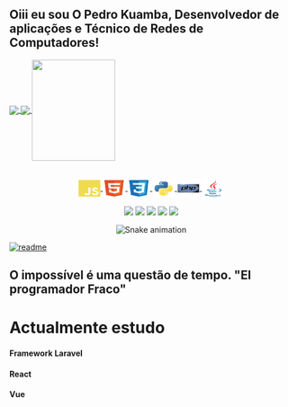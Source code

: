 ## Oiii eu sou O Pedro Kuamba, Desenvolvedor de aplicações e Técnico de Redes de Computadores!
<div>
  <a href="https://github.com/KuambaTec">
  <img height="180em"   align="center" src="https://github-readme-stats.vercel.app/api?username=KuambaTec&show_icons=true&theme=react&include_all_commits=true&count_private=true"/>
  <img height="180em"  align="center" src="https://github-readme-stats.vercel.app/api/top-langs/?username=KuambaTec&layout=compact&langs_count=7&theme=react" />

  <img align="center" width="148" height="180" src="https://media1.tenor.com/images/68e8337fb4eb7e40645d832c64762a8b/tenor.gif?itemid=19443613">
</div>
 <br>
<div  align="center"> 
  <div style="display: inline_block"><br>
  <img align="center" alt="Rafa-Js" height="30" width="40" src="https://raw.githubusercontent.com/devicons/devicon/master/icons/javascript/javascript-plain.svg">
  <img align="center" alt="HTML" height="30" width="40" src="https://raw.githubusercontent.com/devicons/devicon/master/icons/html5/html5-original.svg">
  <img align="center" alt="CSS" height="30" width="40" src="https://raw.githubusercontent.com/devicons/devicon/master/icons/css3/css3-original.svg">
  <img align="center" alt="Python" height="30" width="40" src="https://raw.githubusercontent.com/devicons/devicon/master/icons/python/python-original.svg">
  <img align="center" alt="PHP" height="30" width="40" src="https://raw.githubusercontent.com/devicons/devicon/master/icons/php/php-original.svg">
  <img align="center" alt="java" height="30" width="40" src="https://raw.githubusercontent.com/devicons/devicon/master/icons/java/java-original.svg">
 
    
</div>
  <br><a href="https://www.youtube.com/channel/UCtOPSKVtebmy0p1Tcwp5jiA" target="_blank"><img src="https://img.shields.io/badge/-Youtube-%23EA4335?style=for-the-badge&logo=youtube&logoColor=white" target="_blank"></a>
  <a href="https://www.instagram.com/pedrokuamba/" target="_blank"><img src="https://img.shields.io/badge/-Instagram-%23E4405F?style=for-the-badge&logo=instagram&logoColor=white" target="_blank"></a>
  <a href="https://www.linkedin.com/in/pedrokuamba/" target="_blank"><img src="https://img.shields.io/badge/-LinkedIn-%230077B5?style=for-the-badge&logo=linkedin&logoColor=white" target="_blank"></a>
   <a href="https://facebook.com/KuambaTec" target="_blank"><img src="https://img.shields.io/badge/-Facebbok-%23E4405F?style=for-the-badge&logo=facebook&logoColor=white" target="_blank"></a>    
  <a href = "mailto:kuamba.tec2022@gmail.com"><img src="https://img.shields.io/badge/-Gmail-%23333?style=for-the-badge&logo=gmail&logoColor=white" target="_blank"></a> 
 
  ![Snake animation](https://github.com/KuambaTec/KuambaTec/blob/output/github-contribution-grid-snake.svg)
 
</div>
 
[![readme](https://github-readme-stats.vercel.app/api/pin/?username=KuambaTec&repo=KuambaTec&theme=react)](https://github.com/KuambaTec/KuambaTec)

## O impossível é uma questão de tempo. "El programador Fraco"

# Actualmente estudo 
#### Framework Laravel
#### React
#### Vue

